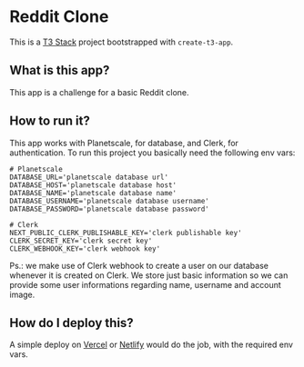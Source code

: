 # Reddit Clone

This is a [T3 Stack](https://create.t3.gg/) project bootstrapped with `create-t3-app`.

## What is this app?

This app is a challenge for a basic Reddit clone.

## How to run it?

This app works with Planetscale, for database, and Clerk, for authentication.
To run this project you basically need the following env vars:

```text
# Planetscale
DATABASE_URL='planetscale database url'
DATABASE_HOST='planetscale database host'
DATABASE_NAME='planetscale database name'
DATABASE_USERNAME='planetscale database username'
DATABASE_PASSWORD='planetscale database password'

# Clerk
NEXT_PUBLIC_CLERK_PUBLISHABLE_KEY='clerk publishable key'
CLERK_SECRET_KEY='clerk secret key'
CLERK_WEBHOOK_KEY='clerk webhook key'
```

Ps.: we make use of Clerk webhook to create a user on our database whenever it is created on Clerk. We store just basic information so we can provide some user informations regarding name, username and account image.

## How do I deploy this?

A simple deploy on [Vercel](https://create.t3.gg/en/deployment/vercel) or [Netlify](https://create.t3.gg/en/deployment/netlify) would do the job, with the required env vars.
